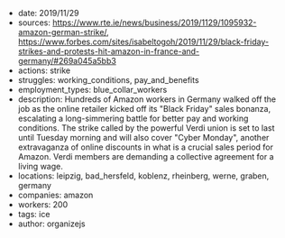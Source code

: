 - date: 2019/11/29
- sources: https://www.rte.ie/news/business/2019/1129/1095932-amazon-german-strike/, https://www.forbes.com/sites/isabeltogoh/2019/11/29/black-friday-strikes-and-protests-hit-amazon-in-france-and-germany/#269a045a5bb3
- actions: strike
- struggles: working_conditions, pay_and_benefits
- employment_types: blue_collar_workers
- description: Hundreds of Amazon workers in Germany walked off the job as the online retailer kicked off its "Black Friday" sales bonanza, escalating a long-simmering battle for better pay and working conditions. The strike called by the powerful Verdi union is set to last until Tuesday morning and will also cover "Cyber Monday", another extravaganza of online discounts in what is a crucial sales period for Amazon. Verdi members are demanding a collective agreement for a living wage.
- locations: leipzig, bad_hersfeld, koblenz, rheinberg, werne, graben, germany
- companies: amazon
- workers: 200
- tags: ice
- author: organizejs
